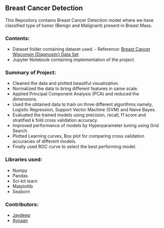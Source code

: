 ## Breast Cancer Detection

This Repository contains Breast Cancer Detection model where we have classified type of tumor (Benign and Malignant) present in Breast Mass.

### Contents:

- Dataset folder containing dataset used.
        - Reference: [Breast Cancer Wisconsin (Diagnostic) Data Set](https://www.kaggle.com/uciml/breast-cancer-wisconsin-data)
- Jupyter Notebook containing implementation of the project.

### Summary of Project:

- Cleaned the data and plotted beautiful visualization.
- Normalized the data to bring different features in same scale.
- Applied Principal Component Analysis (PCA) and reduced the dimensions.
- Used the obtained data to train on three different algorithms namely, Logistic Regression, Support Vector Machine (SVM) and Naive Bayes.
- Evaluated the trained models using precision, recall, f1 score and stratified k fold cross validation accuracy.
- Improved performance of models by Hyperparameter tuning using Grid Search.
- Plotted Learning curves, Box plot for comparing cross validation accuracies of different models.
- Finally used ROC curve to select the best performing model.

### Libraries used:
- Numpy
- Pandas
- Sci-kit learn
- Matplotlib
- Seaborn

### Contributors:

- [Jaydeep](https://github.com/Jaydeep2401)
- [Aynaan](https://github.com/Aynaan)